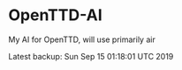 # OpenTTD-AI
My AI for OpenTTD, will use primarily air

Latest backup: Sun Sep 15 01:18:01 UTC 2019
